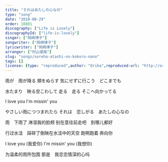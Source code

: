 ```yaml
---
title: "それはあたしの心なの"
type: "song"
date: "2010-08-29"
order: 10801
discography: ["Life is Lovely"]
discographyId: ["life-is-lovely"]
singer: ["岡崎律子"]
songwriter: ["岡崎律子"]
lyricwriter: ["岡崎律子"]
arranger: ["村山達哉"]
slug: "songs/soreha-atashi-no-kokoro-nano"
tags: []
license: {type: "reproduced",author: "Orika",reproduced-url: "http://orikamushi.myweb.hinet.net/",reproduced-website: "織歌蟲網站"}
---
```


雨が　雨が降る 
頬をぬらす 
気にせずに行こう　どこまでも 

水たまり　映る空こわして 
走る　走る 
そこへ向かってる 

I love you 
I'm missin' you 

やさしい雨につつまれたら 
それは　恋しがる　あたしの心なの

雨　下雨了
淋湿我的脸颊
别在意往前走吧　到哪儿都好

行过水洼　踩碎了倒映在水洼中的天空
跑啊跑着
奔向你

I love you (我爱你)
I'm missin' you (我想你)

为温柔的雨所包围
那是　我恋恋情深的心吗
